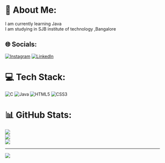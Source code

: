 # 💫 About Me:
I am currently learning Java<br>I am studying in SJB institute of technology ,Bangalore <br>


## 🌐 Socials:
[![Instagram](https://img.shields.io/badge/Instagram-%23E4405F.svg?logo=Instagram&logoColor=white)](https://instagram.com/_joshuadias_01) [![LinkedIn](https://img.shields.io/badge/LinkedIn-%230077B5.svg?logo=linkedin&logoColor=white)](www.linkedin.com/in/joshuadias205profess/) 

# 💻 Tech Stack:
![C](https://img.shields.io/badge/c-%2300599C.svg?style=for-the-badge&logo=c&logoColor=white) ![Java](https://img.shields.io/badge/java-%23ED8B00.svg?style=for-the-badge&logo=openjdk&logoColor=white) ![HTML5](https://img.shields.io/badge/html5-%23E34F26.svg?style=for-the-badge&logo=html5&logoColor=white) ![CSS3](https://img.shields.io/badge/css3-%231572B6.svg?style=for-the-badge&logo=css3&logoColor=white)
# 📊 GitHub Stats:
![](https://github-readme-stats.vercel.app/api?username=Joshdias01&theme=dark&hide_border=false&include_all_commits=true&count_private=true)<br/>
![](https://github-readme-streak-stats.herokuapp.com/?user=Joshdias01&theme=dark&hide_border=false)<br/>
![](https://github-readme-stats.vercel.app/api/top-langs/?username=Joshdias01&theme=dark&hide_border=false&include_all_commits=true&count_private=true&layout=compact)

---
[![](https://visitcount.itsvg.in/api?id=Joshdias01&icon=0&color=0)](https://visitcount.itsvg.in)

<!-- Proudly created with GPRM ( https://gprm.itsvg.in ) -->

